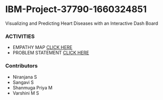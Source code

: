 # IBM-Project-37790-1660324851
Visualizing and Predicting Heart Diseases with an Interactive Dash Board

### ACTIVITIES
- EMPATHY MAP [CLICK HERE](https://github.com/IBM-EPBL/IBM-Project-37790-1660324851/blob/main/Project%20Design%20%26%20Planning/Ideation%20Phase/Empathy%20Canvas%20Map.pdf)
- PROBLEM STATEMENT [CLICK HERE](https://github.com/IBM-EPBL/IBM-Project-37790-1660324851/blob/main/Project%20Design%20%26%20Planning/Ideation%20Phase/Problem%20statement.pdf)

### Contributors
- Niranjana S
- Sangavi S
- Shanmuga Priya M
- Varshini M S
